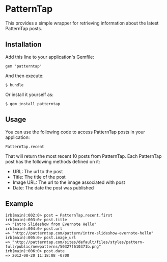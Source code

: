 # PatternTap

This provides a simple wrapper for retrieving information about the latest PatternTap posts.

## Installation

Add this line to your application's Gemfile:

    gem 'patterntap'

And then execute:

    $ bundle

Or install it yourself as:

    $ gem install patterntap

## Usage

You can use the following code to access PatternTap posts in your application:

    PatternTap.recent
    
That will return the most recent 10 posts from PatternTap.  Each PatternTap post has the following methods defined on it:

  * URL: The url to the post
  * Title: The title of the post
  * Image URL: The url to the image associated with post
  * Date: The date the post was published

## Example

    irb(main):002:0> post = PatternTap.recent.first
    irb(main):003:0> post.title
    => "Intro Slideshow from Evernote Hello"
    irb(main):004:0> post.url
    => "http://patterntap.com/pattern/intro-slideshow-evernote-hello"
    irb(main):005:0> post.image_url
    => "http://patterntap.com/sites/default/files/styles/pattern-full/public/newpatterns/50327f610371b.png"
    irb(main):006:0> post.date
    => 2012-08-20 11:18:08 -0700
